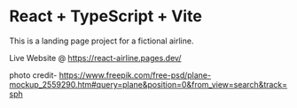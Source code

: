 # React + TypeScript + Vite
This is a landing page project for a fictional airline.

Live Website @  https://react-airline.pages.dev/

photo credit- https://www.freepik.com/free-psd/plane-mockup_2559290.htm#query=plane&position=0&from_view=search&track=sph